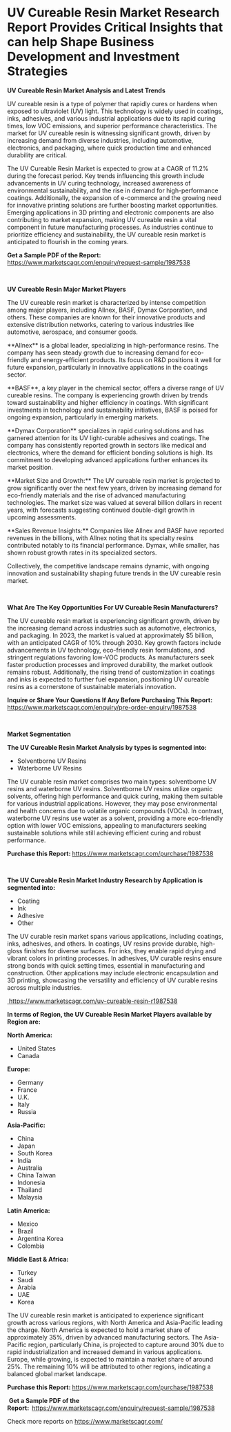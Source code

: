 <p><h1>UV Cureable Resin Market Research Report Provides Critical Insights that can help Shape Business Development and Investment Strategies</h1></p><p><strong>UV Cureable Resin Market Analysis and Latest Trends</strong></p>
<p><p>UV cureable resin is a type of polymer that rapidly cures or hardens when exposed to ultraviolet (UV) light. This technology is widely used in coatings, inks, adhesives, and various industrial applications due to its rapid curing times, low VOC emissions, and superior performance characteristics. The market for UV cureable resin is witnessing significant growth, driven by increasing demand from diverse industries, including automotive, electronics, and packaging, where quick production time and enhanced durability are critical.</p><p>The UV Cureable Resin Market is expected to grow at a CAGR of 11.2% during the forecast period. Key trends influencing this growth include advancements in UV curing technology, increased awareness of environmental sustainability, and the rise in demand for high-performance coatings. Additionally, the expansion of e-commerce and the growing need for innovative printing solutions are further boosting market opportunities. Emerging applications in 3D printing and electronic components are also contributing to market expansion, making UV cureable resin a vital component in future manufacturing processes. As industries continue to prioritize efficiency and sustainability, the UV cureable resin market is anticipated to flourish in the coming years.</p></p>
<p><strong>Get a Sample PDF of the Report:&nbsp;</strong> <a href="https://www.marketscagr.com/enquiry/request-sample/1987538?utm_campaign=1895&utm_medium=2&utm_source=Github&utm_content=ia&utm_term=30012025&utm_id=uv-cureable-resin">https://www.marketscagr.com/enquiry/request-sample/1987538</a></p>
<p>&nbsp;</p>
<p><strong>UV Cureable Resin Major Market Players</strong></p>
<p><p>The UV cureable resin market is characterized by intense competition among major players, including Allnex, BASF, Dymax Corporation, and others. These companies are known for their innovative products and extensive distribution networks, catering to various industries like automotive, aerospace, and consumer goods.</p><p>**Allnex** is a global leader, specializing in high-performance resins. The company has seen steady growth due to increasing demand for eco-friendly and energy-efficient products. Its focus on R&D positions it well for future expansion, particularly in innovative applications in the coatings sector.</p><p>**BASF**, a key player in the chemical sector, offers a diverse range of UV cureable resins. The company is experiencing growth driven by trends toward sustainability and higher efficiency in coatings. With significant investments in technology and sustainability initiatives, BASF is poised for ongoing expansion, particularly in emerging markets.</p><p>**Dymax Corporation** specializes in rapid curing solutions and has garnered attention for its UV light-curable adhesives and coatings. The company has consistently reported growth in sectors like medical and electronics, where the demand for efficient bonding solutions is high. Its commitment to developing advanced applications further enhances its market position.</p><p>**Market Size and Growth:** The UV cureable resin market is projected to grow significantly over the next few years, driven by increasing demand for eco-friendly materials and the rise of advanced manufacturing technologies. The market size was valued at several billion dollars in recent years, with forecasts suggesting continued double-digit growth in upcoming assessments.</p><p>**Sales Revenue Insights:** Companies like Allnex and BASF have reported revenues in the billions, with Allnex noting that its specialty resins contributed notably to its financial performance. Dymax, while smaller, has shown robust growth rates in its specialized sectors.</p><p>Collectively, the competitive landscape remains dynamic, with ongoing innovation and sustainability shaping future trends in the UV cureable resin market.</p></p>
<p>&nbsp;</p>
<p><strong>What Are The Key Opportunities For UV Cureable Resin Manufacturers?</strong></p>
<p><p>The UV cureable resin market is experiencing significant growth, driven by the increasing demand across industries such as automotive, electronics, and packaging. In 2023, the market is valued at approximately $5 billion, with an anticipated CAGR of 10% through 2030. Key growth factors include advancements in UV technology, eco-friendly resin formulations, and stringent regulations favoring low-VOC products. As manufacturers seek faster production processes and improved durability, the market outlook remains robust. Additionally, the rising trend of customization in coatings and inks is expected to further fuel expansion, positioning UV cureable resins as a cornerstone of sustainable materials innovation.</p></p>
<p><strong>Inquire or Share Your Questions If Any Before Purchasing This Report:</strong> <a href="https://www.marketscagr.com/enquiry/pre-order-enquiry/1987538?utm_campaign=1895&utm_medium=2&utm_source=Github&utm_content=ia&utm_term=30012025&utm_id=uv-cureable-resin">https://www.marketscagr.com/enquiry/pre-order-enquiry/1987538</a></p>
<p>&nbsp;</p>
<p><strong>Market Segmentation</strong></p>
<p><strong>The UV Cureable Resin Market Analysis by types is segmented into:</strong></p>
<p><ul><li>Solventborne UV Resins</li><li>Waterborne UV Resins</li></ul></p>
<p><p>The UV curable resin market comprises two main types: solventborne UV resins and waterborne UV resins. Solventborne UV resins utilize organic solvents, offering high performance and quick curing, making them suitable for various industrial applications. However, they may pose environmental and health concerns due to volatile organic compounds (VOCs). In contrast, waterborne UV resins use water as a solvent, providing a more eco-friendly option with lower VOC emissions, appealing to manufacturers seeking sustainable solutions while still achieving efficient curing and robust performance.</p></p>
<p><strong>Purchase this Report:&nbsp;</strong><a href="https://www.marketscagr.com/purchase/1987538?utm_campaign=1895&utm_medium=2&utm_source=Github&utm_content=ia&utm_term=30012025&utm_id=uv-cureable-resin">https://www.marketscagr.com/purchase/1987538</a></p>
<p>&nbsp;</p>
<p><strong>The UV Cureable Resin Market Industry Research by Application is segmented into:</strong></p>
<p><ul><li>Coating</li><li>Ink</li><li>Adhesive</li><li>Other</li></ul></p>
<p><p>The UV curable resin market spans various applications, including coatings, inks, adhesives, and others. In coatings, UV resins provide durable, high-gloss finishes for diverse surfaces. For inks, they enable rapid drying and vibrant colors in printing processes. In adhesives, UV curable resins ensure strong bonds with quick setting times, essential in manufacturing and construction. Other applications may include electronic encapsulation and 3D printing, showcasing the versatility and efficiency of UV curable resins across multiple industries.</p></p>
<p><a href="https://www.marketscagr.com/uv-cureable-resin-r1987538?utm_campaign=1895&utm_medium=2&utm_source=Github&utm_content=ia&utm_term=30012025&utm_id=uv-cureable-resin">&nbsp;https://www.marketscagr.com/uv-cureable-resin-r1987538</a></p>
<p><strong>In terms of Region, the UV Cureable Resin Market Players available by Region are:</strong></p>
<p>
    <p> <strong> North America: </strong>
        <ul>
            <li>United States</li>
            <li>Canada</li>
        </ul>
        </p> 
    <p> <strong> Europe: </strong>
        <ul>
            <li>Germany</li>
            <li>France</li>
            <li>U.K.</li>
            <li>Italy</li>
            <li>Russia</li>
        </ul>
        </p> 
    <p> <strong> Asia-Pacific: </strong>
        <ul>
            <li>China</li>
            <li>Japan</li>
            <li>South Korea</li>
            <li>India</li>
            <li>Australia</li>
            <li>China Taiwan</li>
            <li>Indonesia</li>
            <li>Thailand</li>
            <li>Malaysia</li>
        </ul>
        </p> 
    <p> <strong> Latin America: </strong>
        <ul>
            <li>Mexico</li>
            <li>Brazil</li>
            <li>Argentina Korea</li>
            <li>Colombia</li>
        </ul>
        </p> 
    <p> <strong> Middle East & Africa: </strong>
        <ul>
            <li>Turkey</li>
            <li>Saudi</li>
            <li>Arabia</li>
            <li>UAE</li>
            <li>Korea</li>
        </ul>
    </p>
    </p>
<p><p>The UV cureable resin market is anticipated to experience significant growth across various regions, with North America and Asia-Pacific leading the charge. North America is expected to hold a market share of approximately 35%, driven by advanced manufacturing sectors. The Asia-Pacific region, particularly China, is projected to capture around 30% due to rapid industrialization and increased demand in various applications. Europe, while growing, is expected to maintain a market share of around 25%. The remaining 10% will be attributed to other regions, indicating a balanced global market landscape.</p></p>
<p><strong>Purchase this Report: </strong><a href="https://www.marketscagr.com/purchase/1987538?utm_campaign=1895&utm_medium=2&utm_source=Github&utm_content=ia&utm_term=30012025&utm_id=uv-cureable-resin">https://www.marketscagr.com/purchase/1987538</a></p>
<p>&nbsp;<strong>Get a Sample PDF of the Report:&nbsp;&nbsp;</strong><a href="https://www.marketscagr.com/enquiry/request-sample/1987538?utm_campaign=1895&utm_medium=2&utm_source=Github&utm_content=ia&utm_term=30012025&utm_id=uv-cureable-resin">https://www.marketscagr.com/enquiry/request-sample/1987538</a></p>
<p><strong></strong></p>
<p>Check more reports on <a href="https://www.marketscagr.com/?utm_campaign=1895&utm_medium=2&utm_source=Github&utm_content=ia&utm_term=30012025&utm_id=uv-cureable-resin">https://www.marketscagr.com/</a></p>